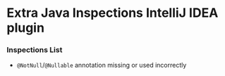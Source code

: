 # Extra Java Inspections IntelliJ IDEA plugin #

### Inspections List ###

* `@NotNull`/`@Nullable` annotation missing or used incorrectly